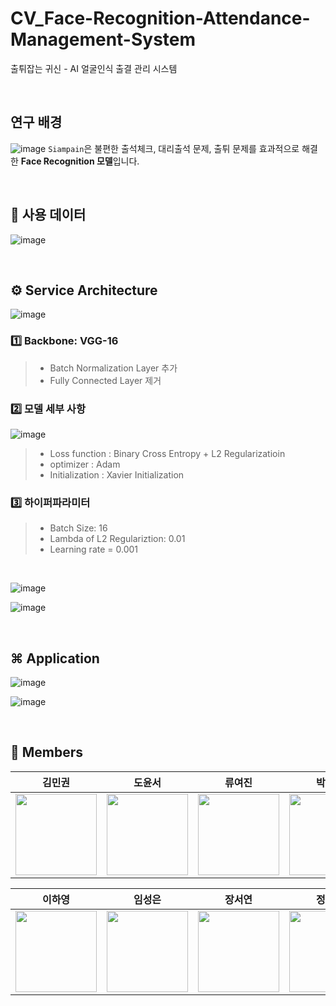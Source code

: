 # CV_Face-Recognition-Attendance-Management-System
출튀잡는 귀신 - AI 얼굴인식 출결 관리 시스템

<br>

## 연구 배경
![image](https://github.com/khuda-5th/CV_Face-Recognition-Attendance-Management-System/assets/160306623/a31158a1-0770-4cf4-b6af-d818e22448d8)
`Siampain`은 불편한 출석체크, 대리출석 문제, 출튀 문제를 효과적으로 해결한 **Face Recognition 모델**입니다.

<br>

## 📌 사용 데이터
![image](https://github.com/khuda-5th/CV_Face-Recognition-Attendance-Management-System/assets/160306623/bf46c72f-26fa-4944-a83d-32a62aefe6fd)

<br>

## ⚙️ Service Architecture
![image](https://github.com/khuda-5th/CV_Face-Recognition-Attendance-Management-System/assets/160306623/6aa211cb-d8f0-4860-9f9b-4d895dca660c)
### 1️⃣ Backbone: VGG-16
>- Batch Normalization Layer 추가
>- Fully Connected Layer 제거
### 2️⃣ 모델 세부 사항
![image](https://github.com/khuda-5th/CV_Face-Recognition-Attendance-Management-System/assets/160306623/3a34954f-93cc-4162-9fa6-204fa78d2311)
>- Loss function : Binary Cross Entropy + L2 Regularizatioin
>- optimizer : Adam
>- Initialization : Xavier Initialization
### 3️⃣ 하이퍼파라미터
>- Batch Size: 16
>- Lambda of L2 Regulariztion: 0.01
>- Learning rate = 0.001

<br>

![image](https://github.com/khuda-5th/CV_Face-Recognition-Attendance-Management-System/assets/160306623/12768817-3d93-4834-b037-05ab491c5f0f)

![image](https://github.com/khuda-5th/CV_Face-Recognition-Attendance-Management-System/assets/160306623/d7d38df7-e57e-4c63-9f12-023596fb60cd)

<br>

## ⌘ Application

![image](https://github.com/khuda-5th/CV_Face-Recognition-Attendance-Management-System/assets/160306623/e79915ac-6e68-483d-ac33-93b83b851403)

![image](https://github.com/khuda-5th/CV_Face-Recognition-Attendance-Management-System/assets/160306623/ee080783-ea58-4d00-8ac1-5243b4d7bba7)

<br>

## 🤗 Members
| 김민권 | 도윤서 | 류여진 | 박현준 |
| :-: | :-: | :-: | :-: |
| <img src='https://github.com/khuda-5th/CV_Face-Recognition-Attendance-Management-System/assets/160306623/6128d65a-de7f-4f8c-a33f-fcdb0ae3c373' height=130 width=130></img> |  <img src='https://github.com/khuda-5th/CV_Face-Recognition-Attendance-Management-System/assets/160306623/9d3b5adf-e69e-4ff8-81f1-e0808f8847ae' height=130 width=130></img> | <img src='https://github.com/khuda-5th/CV_Face-Recognition-Attendance-Management-System/assets/160306623/96ed3cef-a558-4920-b78e-96b060176c82' height=130 width=130></img> | <img src='https://github.com/khuda-5th/CV_Face-Recognition-Attendance-Management-System/assets/160306623/7c2de721-ad83-431a-95cf-2a3346771423' height=130 width=130></img> |

| 이하영 | 임성은 | 장서연 | 정유진 |
| :-: | :-: | :-: | :-: |
| <img src='https://github.com/khuda-5th/CV_Face-Recognition-Attendance-Management-System/assets/160306623/8e406a3b-cdb8-4a9e-83f3-2b2a116c7b8f' height=130 width=130></img> | <img src='https://github.com/khuda-5th/CV_Face-Recognition-Attendance-Management-System/assets/160306623/01c93f54-ac0c-49fc-9d7c-b7ddeb569dd4' height=130 width=130></img> | <img src='https://github.com/khuda-5th/CV_Face-Recognition-Attendance-Management-System/assets/160306623/745ae1ef-3c60-4199-98f2-4c0445e53ee6' height=130 width=130></img> | <img src='https://github.com/khuda-5th/CV_Face-Recognition-Attendance-Management-System/assets/160306623/fe2400e1-98ac-460e-b8bb-73052ac7884c' height=130 width=130></img> |
<br>
